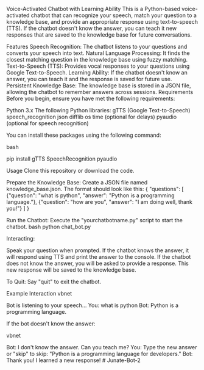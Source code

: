 Voice-Activated Chatbot with Learning Ability
This is a Python-based voice-activated chatbot that can recognize your speech, match your question to a knowledge base, and provide an appropriate response using text-to-speech (TTS). If the chatbot doesn't know the answer, you can teach it new responses that are saved to the knowledge base for future conversations.

Features
Speech Recognition: The chatbot listens to your questions and converts your speech into text.
Natural Language Processing: It finds the closest matching question in the knowledge base using fuzzy matching.
Text-to-Speech (TTS): Provides vocal responses to your questions using Google Text-to-Speech.
Learning Ability: If the chatbot doesn't know an answer, you can teach it and the response is saved for future use.
Persistent Knowledge Base: The knowledge base is stored in a JSON file, allowing the chatbot to remember answers across sessions.
Requirements
Before you begin, ensure you have met the following requirements:

Python 3.x
The following Python libraries:
gTTS (Google Text-to-Speech)
speech_recognition
json
difflib
os
time (optional for delays)
pyaudio (optional for speech recognition)

You can install these packages using the following command:

bash

pip install gTTS SpeechRecognition pyaudio

Usage
Clone this repository or download the code.

Prepare the Knowledge Base: Create a JSON file named knowledge_base.json. The format should look like this:
{
  "questions": [
    {"question": "what is python", "answer": "Python is a programming language."},
    {"question": "how are you", "answer": "I am doing well, thank you!"}
  ]
}

Run the Chatbot: Execute the "yourchatbotname.py" script to start the chatbot.
bash
python chat_bot.py

Interacting:

Speak your question when prompted.
If the chatbot knows the answer, it will respond using TTS and print the answer to the console.
If the chatbot does not know the answer, you will be asked to provide a response. This new response will be saved to the knowledge base.

To Quit: Say "quit" to exit the chatbot.

Example Interaction
vbnet

Bot is listening to your speech...
You: what is python
Bot: Python is a programming language.

If the bot doesn't know the answer:

vbnet

Bot: I don't know the answer. Can you teach me?
You: Type the new answer or "skip" to skip: "Python is a programming language for developers."
Bot: Thank you! I learned a new response!
#   J u n a t e - B o t - 2  
 